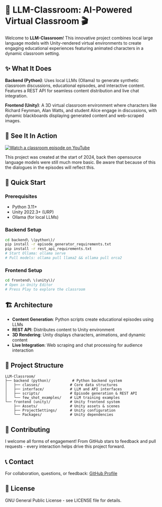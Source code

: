 # 🏫 LLM-Classroom: AI-Powered Virtual Classroom 🎬

Welcome to **LLM-Classroom**! This innovative project combines local large language models with Unity-rendered virtual environments to create engaging educational experiences featuring animated characters in a dynamic classroom setting.

## ✨ What It Does

**Backend (Python)**: Uses local LLMs (Ollama) to generate synthetic classroom discussions, educational episodes, and interactive content. Features a REST API for seamless content distribution and live chat integration.

**Frontend (Unity)**: A 3D virtual classroom environment where characters like Richard Feynman, Alan Watts, and student Alice engage in discussions, with dynamic blackboards displaying generated content and web-scraped images.

## 🎥 See It In Action

[![Watch a classroom episode on YouTube](https://i.ytimg.com/vi/zoQ3bQ3zipM/maxresdefault.jpg)](https://www.youtube.com/live/zoQ3bQ3zipM?si=qnBS8jE_P-GrGre9)

This project was created at the start of 2024, back then opensource language models were still much more basic. Be aware that because of this the dialogues in the episodes will reflect this.

## 🚀 Quick Start

### Prerequisites
- Python 3.11+
- Unity 2022.3+ (URP)
- Ollama (for local LLMs)

### Backend Setup
```bash
cd backend\ \(python\)/
pip install -r episode_generator_requirements.txt
pip install -r rest_api_requirements.txt
# Start Ollama: ollama serve
# Pull models: ollama pull llama2 && ollama pull orca2
```

### Frontend Setup
```bash
cd frontend\ \(unity\)/
# Open in Unity Editor
# Press Play to explore the classroom
```

## 🏗️ Architecture

- **Content Generation**: Python scripts create educational episodes using LLMs
- **REST API**: Distributes content to Unity environment
- **3D Rendering**: Unity displays characters, animations, and dynamic content
- **Live Integration**: Web scraping and chat processing for audience interaction

## 📁 Project Structure

```
LLM-Classroom/
├── backend (python)/          # Python backend system
│   ├── classes/              # Core data structures
│   ├── interface/            # LLM and API interfaces  
│   ├── scripts/              # Episode generation & REST API
│   └── few_shot_examples/    # LLM training examples
└── frontend (unity)/         # Unity frontend system
    ├── Assets/               # Unity assets & scenes
    ├── ProjectSettings/      # Unity configuration
    └── Packages/             # Unity dependencies
```

## 🤝 Contributing

I welcome all forms of engagement! From GitHub stars to feedback and pull requests - every interaction helps drive this project forward.

## 📞 Contact

For collaboration, questions, or feedback: [GitHub Profile](https://github.com/Probst1nator)

## 📜 License

GNU General Public License - see LICENSE file for details. 
